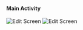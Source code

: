 #### Main Activity

![Edit Screen](https://github.com/B1nvoker/-photo_editor/blob/master/docs/Mockups/Editscreen.png)
![Edit Screen](https://github.com/B1nvoker/-photo_editor/blob/master/docs/Mockups/Editscreen.png)
